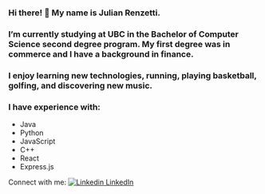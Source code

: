 ### Hi there! 👋 My name is Julian Renzetti.

### I’m currently studying at UBC in the Bachelor of Computer Science second degree program. My first degree was in commerce and I have a background in finance.

### I enjoy learning new technologies, running, playing basketball, golfing, and discovering new music.

### I have experience with:

* Java
* Python
* JavaScript
* C++
* React
* Express.js

Connect with me: [![Linkedin](https://i.sstatic.net/gVE0j.png) LinkedIn](https://www.linkedin.com/in/julian-renzetti)


<!--
**Jrenzet/Jrenzet** is a ✨ _special_ ✨ repository because its `README.md` (this file) appears on your GitHub profile.

Here are some ideas to get you started:

- I’m currently working on ...
- 🌱 I’m currently learning ...
- 👯 I’m looking to collaborate on ...
- 🤔 I’m looking for help with ...
- 💬 Ask me about ...
- 📫 How to reach me: ...
- 😄 Pronouns: ...
- ⚡ Fun fact: ...
-->
